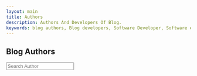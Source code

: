 ```yaml
---
layout: main
title: Authors
description: Authors And Developers Of Blog.
keywords: blog authors, Blog developers, Software Developer, Software engineer, Java Developer, Angular Develpers
---
```

<script type="application/ld+json">
{
  "@context": "https://schema.org",
  "@graph": [
    {
      "@type": "Organization",
      "name": "ReptileBirds",
      "url": "https://reptilebirds.com/",
      "logo": "https://reptilebirds.com/assets/img/logo.png"
    },
    {
      "@type": "WebSite",
      "url": "https://reptilebirds.com/",
      "potentialAction": {
        "@type": "SearchAction",
        "target": "https://reptilebirds.com/search?q={search_term_string}",
        "query-input": "required name=search_term_string"
      }
    },
    {
      "@type": "BreadcrumbList",
      "itemListElement": [
        {
          "@type": "ListItem",
          "position": 1,
          "name": "Home",
          "item": "https://reptilebirds.com/"
        },
        {
          "@type": "ListItem",
          "position": 2,
          "name": "Authors",
          "item": "https://reptilebirds.com/authors"
        },
        {
          "@type": "ListItem",
          "position": 3,
          "name": "Sohail Anwar",
          "item": "https://reptilebirds.com/sohail-anwar"
        }
      ]
    },
    {
      "@type": "ItemList",
      "name": "Authors Listing",
      "itemListElement": [
        {
          "@type": "ListItem",
          "position": 1,
          "item": {
            "@type": "Person",
            "name": "Sohail Anwar",
            "jobTitle": "Senior Software engineer",
            "image": "https://reptilebirds.com/assets/img/sohail-anwar.png",
            "description": "Proficient problem-solver and collaborator, skilled at translating business requirements into robust technical solutions.",
            "url": "https://reptilebirds.com/sohail-anwar",
            "knowsAbout": [
              "Java",
              "Angular",
              "Spring Boot",
              "Android"
            ]
          }
        }
      ]
    }
  ]
}
</script>

<!-- hero section -->
<section style="width: 100%;">
    <h1>Blog Authors</h1>

<div class="search-container">
   <i class="fas fa-search search-icon"></i>
   <input type="text" class="search-bar" id="searchInput" placeholder="Search Author">
</div>


<div class="container">
<div class="tool-grid" id="authorsGrid">
</div>
</div>
<script src="/assets/js/authors.js"></script>

